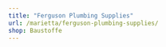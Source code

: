 ```yaml
---
title: "Ferguson Plumbing Supplies"
url: /marietta/ferguson-plumbing-supplies/
shop: Baustoffe
---
```

